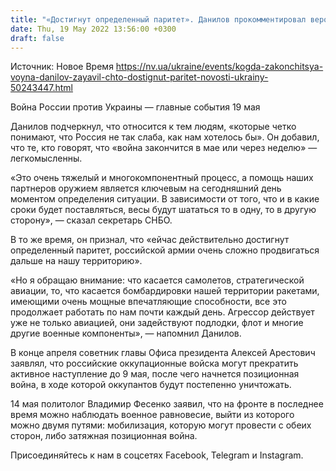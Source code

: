 ```yaml
---
title: "«Достигнут определенный паритет». Данилов прокомментировал вероятность того, что война России против Украины станет позиционной"
date: Thu, 19 May 2022 13:56:00 +0300
draft: false
---
```

Источник: Новое Время https://nv.ua/ukraine/events/kogda-zakonchitsya-voyna-danilov-zayavil-chto-dostignut-paritet-novosti-ukrainy-50243447.html


Война России против Украины — главные события 19 мая

 Данилов подчеркнул, что относится к тем людям, «которые четко понимают, что Россия не так слаба, как нам хотелось бы». Он добавил, что те, кто говорят, что «война закончится в мае или через неделю» — легкомысленны.

«Это очень тяжелый и многокомпонентный процесс, а помощь наших партнеров оружием является ключевым на сегодняшний день моментом определения ситуации. В зависимости от того, что и в какие сроки будет поставляться, весы будут шататься то в одну, то в другую сторону», — сказал секретарь СНБО.

В то же время, он признал, что «ейчас действительно достигнут определенный паритет, российской армии очень сложно продвигаться дальше на нашу территорию».

«Но я обращаю внимание: что касается самолетов, стратегической авиации, то, что касается бомбардировки нашей территории ракетами, имеющими очень мощные впечатляющие способности, все это продолжает работать по нам почти каждый день. Агрессор действует уже не только авиацией, они задействуют подлодки, флот и многие другие военные компоненты», — напомнил Данилов.

В конце апреля советник главы Офиса президента Алексей Арестович заявлял, что российские оккупационные войска могут прекратить активное наступление до 9 мая, после чего начнется позиционная война, в ходе которой оккупантов будут постепенно уничтожать.

14 мая политолог Владимир Фесенко заявил, что на фронте в последнее время можно наблюдать военное равновесие, выйти из которого можно двумя путями: мобилизация, которую могут провести с обеих сторон, либо затяжная позиционная война.

Присоединяйтесь к нам в соцсетях Facebook, Telegram и Instagram.
